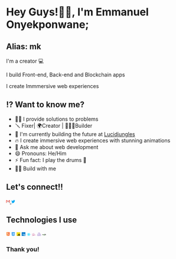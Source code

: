 <style>
img{
  width: 10px;
  
  }
</style>
# Hey Guys!👋🏾, I'm Emmanuel Onyekponwane;
## Alias: mk

I'm a creator 💻

I build Front-end, Back-end and Blockchain apps

I create Immmersive web experiences

## ⁉️ Want to know me?

- 👨‍💻 I provide solutions to problems
- 🪛 Fixer| 🌍Creator | 👷🏾‍♀️Builder
- 🔭 I'm currently building the future at [Lucidjungles](https://www.beta.lucidjungles.io)
- 🔥 I create immersive web experiences with stunning animations
- 💬 Ask me about web development
- 😄 Pronouns: He/Him
- ⚡ Fun fact: I play the drums 🥁 
- 🤙🏾 Build with me

## Let's connect!!

[<img src="./email.svg" width="50px" alt="email">
](mailto:emmanueldhaxoft@gmail.com)  [<img alt="twitter" src="./twitter.svg" width="50px">](https://twitter.com/mk_nuel)

## Technologies I use
<img src="./html.png" alt="html" width="40px"> <img src="./css-3.png" alt="css" width="40px"> <img src="./js.svg" alt="javascript" width="40px"> <img src="./ts.svg" alt="typescript" width="40px"> <img src="./react.svg" alt="react" width="40px"> <img src="./sass.svg" alt="sass/scss" width="40px"> <img src="./redux.svg" alt="redux" width="40px"> <img src="./node.svg" alt="node js" width="40px">
### Thank you!
